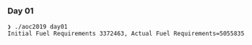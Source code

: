 ### Day 01

```
❯ ./aoc2019 day01
Initial Fuel Requirements 3372463, Actual Fuel Requirements=5055835
```
